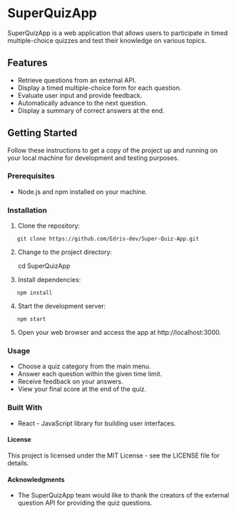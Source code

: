 # SuperQuizApp

SuperQuizApp is a web application that allows users to participate in timed multiple-choice quizzes and test their knowledge on various topics.

## Features

- Retrieve questions from an external API.
- Display a timed multiple-choice form for each question.
- Evaluate user input and provide feedback.
- Automatically advance to the next question.
- Display a summary of correct answers at the end.

## Getting Started

Follow these instructions to get a copy of the project up and running on your local machine for development and testing purposes.

 ### Prerequisites

- Node.js and npm installed on your machine.

### Installation

1. Clone the repository:
```
   git clone https://github.com/Edris-dev/Super-Quiz-App.git
```
2. Change to the project directory:

   cd SuperQuizApp

3. Install dependencies:
```
   npm install
```
4. Start the development server:
```
   npm start
```
5. Open your web browser and access the app at http://localhost:3000.


### Usage

- Choose a quiz category from the main menu.
- Answer each question within the given time limit.
- Receive feedback on your answers.
- View your final score at the end of the quiz.

### Built With

- React - JavaScript library for building user interfaces.

#### License

This project is licensed under the MIT License - see the LICENSE file for details.

#### Acknowledgments

- The SuperQuizApp team would like to thank the creators of the external question API for providing the quiz questions.
